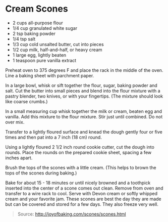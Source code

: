 Cream Scones
============

- 2 cups all-purpose flour
- 1/4 cup granulated white sugar
- 2 tsp baking powder
- 1/4 tsp salt
- 1/3 cup cold unsalted butter, cut into pieces
- 1/2 cup milk, half-and-half, or heavy cream
- 1 large egg, lightly beaten
- 1 teaspoon pure vanilla extract

Preheat oven to 375 degrees F and place the rack in the middle of the oven. Line a baking sheet with parchment paper.

In a large bowl, whisk or sift together the flour, sugar, baking powder and salt. Cut the butter into small pieces and blend into the flour mixture with a pastry blender, two knives, or with your fingertips. (The mixture should look like coarse crumbs.)

In a small measuring cup whisk together the milk or cream, beaten egg and vanilla. Add this mixture to the flour mixture. Stir just until combined. Do not over mix.

Transfer to a lightly floured surface and knead the dough gently four or five times and then pat into a 7 inch (18 cm) round.

Using a lightly floured 2 1/2 inch round cookie cutter, cut the dough into rounds. Place the rounds on the prepared cookie sheet, spacing a few inches apart.

Brush the tops of the scones with a little cream. (This helps to brown the tops of the scones during baking.)

Bake for about 15 - 18 minutes or until nicely browned and a toothpick inserted into the center of a scone comes out clean. Remove from oven and transfer to a wire rack to cool. Serve with Devon cream or softly whipped cream and your favorite jam. These scones are best the day they are made but can be covered and stored for a few days. They also freeze very well.

> Source: http://joyofbaking.com/scones/scones.html
